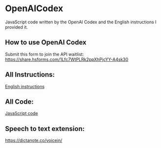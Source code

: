 # OpenAICodex
JavaScript code written by the OpenAI Codex and the English instructions I provided it.

## How to use OpenAI Codex
Submit this form to join the API waitlist:
https://share.hsforms.com/1Lfc7WtPLRk2ppXhPjcYY-A4sk30

## All Instructions:
[English instructions](/PongGameEnglishInstructions)

## All Code:
[JavaScript code](/PongGameCode)

## Speech to text extension:
https://dictanote.co/voicein/

